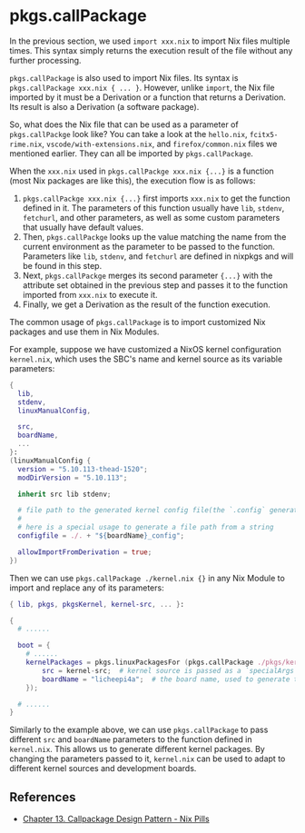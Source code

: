 # pkgs.callPackage

In the previous section, we used `import xxx.nix` to import Nix files multiple times. This syntax simply returns the execution result of the file without any further processing.

`pkgs.callPackage` is also used to import Nix files. Its syntax is `pkgs.callPackage xxx.nix { ... }`. However, unlike `import`, the Nix file imported by it must be a Derivation or a function that returns a Derivation. Its result is also a Derivation (a software package).

So, what does the Nix file that can be used as a parameter of `pkgs.callPackge` look like? You can take a look at the `hello.nix`, `fcitx5-rime.nix`, `vscode/with-extensions.nix`, and `firefox/common.nix` files we mentioned earlier. They can all be imported by `pkgs.callPackage`.

When the `xxx.nix` used in `pkgs.callPackge xxx.nix {...}` is a function (most Nix packages are like this), the execution flow is as follows:

1. `pkgs.callPackge xxx.nix {...}` first imports `xxx.nix` to get the function defined in it. The parameters of this function usually have `lib`, `stdenv`, `fetchurl`, and other parameters, as well as some custom parameters that usually have default values.
2. Then, `pkgs.callPackge` looks up the value matching the name from the current environment as the parameter to be passed to the function. Parameters like `lib`, `stdenv`, and `fetchurl` are defined in nixpkgs and will be found in this step.
3. Next, `pkgs.callPackge` merges its second parameter `{...}` with the attribute set obtained in the previous step and passes it to the function imported from `xxx.nix` to execute it.
4. Finally, we get a Derivation as the result of the function execution.

The common usage of `pkgs.callPackage` is to import customized Nix packages and use them in Nix Modules.

For example, suppose we have customized a NixOS kernel configuration `kernel.nix`, which uses the SBC's name and kernel source as its variable parameters:

```nix
{
  lib,
  stdenv,
  linuxManualConfig,

  src,
  boardName,
  ...
}:
(linuxManualConfig {
  version = "5.10.113-thead-1520";
  modDirVersion = "5.10.113";

  inherit src lib stdenv;

  # file path to the generated kernel config file(the `.config` generated by make menuconfig)
  #
  # here is a special usage to generate a file path from a string
  configfile = ./. + "${boardName}_config";

  allowImportFromDerivation = true;
})
```

Then we can use `pkgs.callPackage ./kernel.nix {}` in any Nix Module to import and replace any of its parameters:

```nix
{ lib, pkgs, pkgsKernel, kernel-src, ... }:

{
  # ......

  boot = {
    # ......
    kernelPackages = pkgs.linuxPackagesFor (pkgs.callPackage ./pkgs/kernel {
        src = kernel-src;  # kernel source is passed as a `specialArgs` and injected into this module.
        boardName = "licheepi4a";  # the board name, used to generate the kernel config file path.
    });

  # ......
}
```

Similarly to the example above, we can use `pkgs.callPackage` to pass different `src` and `boardName` parameters to the function defined in `kernel.nix`. This allows us to generate different kernel packages. By changing the parameters passed to it, `kernel.nix` can be used to adapt to different kernel sources and development boards.

## References

- [Chapter 13. Callpackage Design Pattern - Nix Pills](https://nixos.org/guides/nix-pills/callpackage-design-pattern.html)
